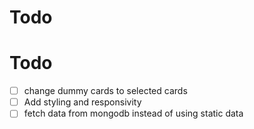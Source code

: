 # Todo

# Todo

- [ ] change dummy cards to selected cards
- [ ] Add styling and responsivity
- [ ] fetch data from mongodb instead of using static data
